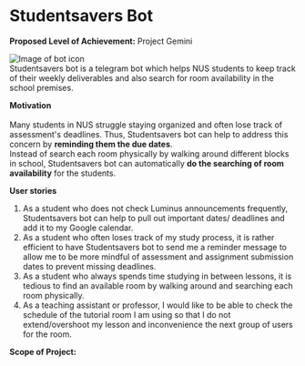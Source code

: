 # Studentsavers Bot

**Proposed Level of Achievement:** Project Gemini

![Image of bot icon]() <br />
Studentsavers bot is a telegram bot which helps NUS students to keep track of their weekly deliverables and also search for 
room availability in the school premises.

**Motivation** 
<br /> <br />
Many students in NUS struggle staying organized and often lose track of assessment's deadlines. Thus, Studentsavers bot can 
help to address this concern by **reminding them the due dates**.   
Instead of search each room physically by walking around different blocks in school, Studentsavers bot can automatically **do 
the searching of room availability** for the students.

**User stories**
<br /> 
1. As a student who does not check Luminus announcements frequently, Studentsavers bot can help to pull out important dates/
deadlines and add it to my Google calendar.
2. As a student who often loses track of my study process, it is rather efficient to have Studentsavers bot to send me a 
reminder message to allow me to be more mindful of assessment and assignment submission dates to prevent missing deadlines.
3. As a student who always spends time studying in between lessons, it is tedious to find an available room by walking 
around and searching each room physically.    
4. As a teaching assistant or professor, I would like to be able to check the schedule of the tutorial room I am using 
so that I do not extend/overshoot my lesson and inconvenience the next group of users for the room.  

**Scope of Project:**
<br /> <br />
